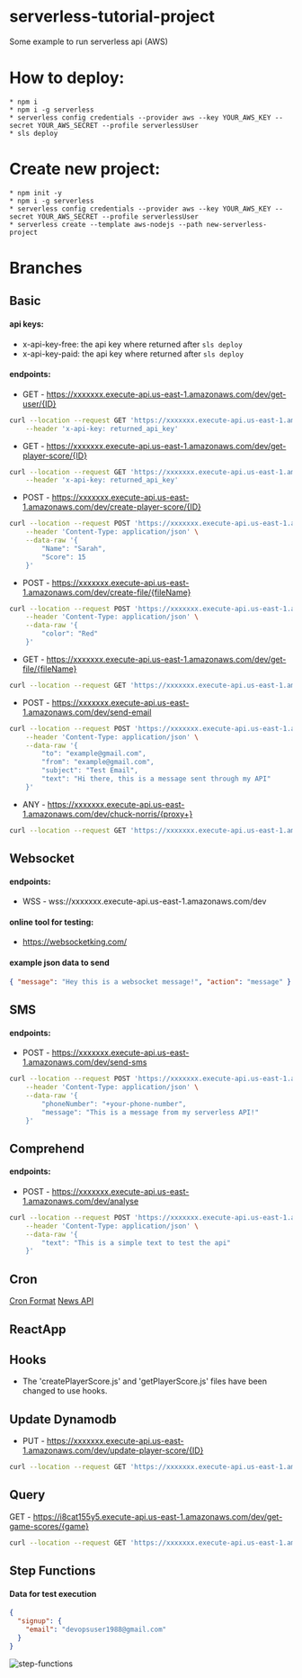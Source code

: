 # serverless-tutorial-project

Some example to run serverless api (AWS)

# How to deploy:

    * npm i
    * npm i -g serverless
    * serverless config credentials --provider aws --key YOUR_AWS_KEY --secret YOUR_AWS_SECRET --profile serverlessUser
    * sls deploy

# Create new project:

    * npm init -y
    * npm i -g serverless
    * serverless config credentials --provider aws --key YOUR_AWS_KEY --secret YOUR_AWS_SECRET --profile serverlessUser
    * serverless create --template aws-nodejs --path new-serverless-project

# Branches

## Basic

#### api keys:

- x-api-key-free: the api key where returned after `sls deploy`
- x-api-key-paid: the api key where returned after `sls deploy`

#### endpoints:

- GET - https://xxxxxxx.execute-api.us-east-1.amazonaws.com/dev/get-user/{ID}

```bash
curl --location --request GET 'https://xxxxxxx.execute-api.us-east-1.amazonaws.com/dev/get-user/1234' \
    --header 'x-api-key: returned_api_key'
```

- GET - https://xxxxxxx.execute-api.us-east-1.amazonaws.com/dev/get-player-score/{ID}

```bash
curl --location --request GET 'https://xxxxxxx.execute-api.us-east-1.amazonaws.com/dev/get-user/1234' \
    --header 'x-api-key: returned_api_key'
```

- POST - https://xxxxxxx.execute-api.us-east-1.amazonaws.com/dev/create-player-score/{ID}

```bash
curl --location --request POST 'https://xxxxxxx.execute-api.us-east-1.amazonaws.com/dev/create-player-score/4521545' \
    --header 'Content-Type: application/json' \
    --data-raw '{
        "Name": "Sarah",
        "Score": 15
    }'
```

- POST - https://xxxxxxx.execute-api.us-east-1.amazonaws.com/dev/create-file/{fileName}

```bash
curl --location --request POST 'https://xxxxxxx.execute-api.us-east-1.amazonaws.com/dev/create-file/car2.json' \
    --header 'Content-Type: application/json' \
    --data-raw '{
        "color": "Red"
    }'
```

- GET - https://xxxxxxx.execute-api.us-east-1.amazonaws.com/dev/get-file/{fileName}

```bash
curl --location --request GET 'https://xxxxxxx.execute-api.us-east-1.amazonaws.com/dev/get-file/car2.json'
```

- POST - https://xxxxxxx.execute-api.us-east-1.amazonaws.com/dev/send-email

```bash
curl --location --request POST 'https://xxxxxxx.execute-api.us-east-1.amazonaws.com/dev/send-email' \
    --header 'Content-Type: application/json' \
    --data-raw '{
        "to": "example@gmail.com",
        "from": "example@gmail.com",
        "subject": "Test Email",
        "text": "Hi there, this is a message sent through my API"
    }'
```

- ANY - https://xxxxxxx.execute-api.us-east-1.amazonaws.com/dev/chuck-norris/{proxy+}

```bash
curl --location --request GET 'https://xxxxxxx.execute-api.us-east-1.amazonaws.com/dev/chuck-norris/ANY'
```

## Websocket

#### endpoints:

- WSS - wss://xxxxxxx.execute-api.us-east-1.amazonaws.com/dev

#### online tool for testing:

- https://websocketking.com/

#### example json data to send

```json
{ "message": "Hey this is a websocket message!", "action": "message" }
```

## SMS

#### endpoints:

- POST - https://xxxxxxx.execute-api.us-east-1.amazonaws.com/dev/send-sms

```bash
curl --location --request POST 'https://xxxxxxx.execute-api.us-east-1.amazonaws.com/dev/send-sms' \
    --header 'Content-Type: application/json' \
    --data-raw '{
        "phoneNumber": "+your-phone-number",
        "message": "This is a message from my serverless API!"
    }'
```

## Comprehend

#### endpoints:

- POST - https://xxxxxxx.execute-api.us-east-1.amazonaws.com/dev/analyse

```bash
curl --location --request POST 'https://xxxxxxx.execute-api.us-east-1.amazonaws.com/dev/analyse' \
    --header 'Content-Type: application/json' \
    --data-raw '{
        "text": "This is a simple text to test the api"
    }'
```

## Cron

[Cron Format](https://docs.aws.amazon.com/eventbridge/latest/userguide/eb-cron-expressions.html)
[News API](https://newsapi.org/)

## ReactApp

## Hooks

- The 'createPlayerScore.js' and 'getPlayerScore.js' files have been changed to use hooks.

## Update Dynamodb

- PUT - https://xxxxxxx.execute-api.us-east-1.amazonaws.com/dev/update-player-score/{ID}
```bash
curl --location --request GET 'https://xxxxxxx.execute-api.us-east-1.amazonaws.com/dev/get-player-score/1234'
```

## Query

GET - https://i8cat155y5.execute-api.us-east-1.amazonaws.com/dev/get-game-scores/{game}
```bash
curl --location --request GET 'https://xxxxxxx.execute-api.us-east-1.amazonaws.com/dev/get-game-scores/gamename'
```

## Step Functions

#### Data for test execution
```json
{
  "signup": {
    "email": "devopsuser1988@gmail.com"
  }
}
```

![step-functions](https://github.com/MahdadGhasemian/serverless-tutorial-project/assets/48379992/6dedbdcd-0ced-4ca4-a453-f276f1263e37)

